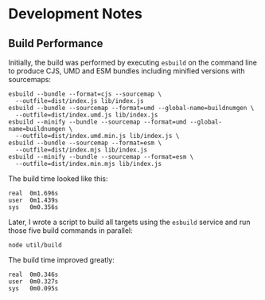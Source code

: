 # Development Notes

## Build Performance

Initially, the build was performed by executing `esbuild` on the command line to produce CJS, UMD and ESM bundles including minified versions with sourcemaps:

    esbuild --bundle --format=cjs --sourcemap \
      --outfile=dist/index.js lib/index.js
    esbuild --bundle --sourcemap --format=umd --global-name=buildnumgen \
      --outfile=dist/index.umd.js lib/index.js
    esbuild --minify --bundle --sourcemap --format=umd --global-name=buildnumgen \
      --outfile=dist/index.umd.min.js lib/index.js \
    esbuild --bundle --sourcemap --format=esm \
      --outfile=dist/index.mjs lib/index.js
    esbuild --minify --bundle --sourcemap --format=esm \
      --outfile=dist/index.min.mjs lib/index.js

The build time looked like this:

    real  0m1.696s
    user  0m1.439s
    sys   0m0.356s

Later, I wrote a script to build all targets using the `esbuild` service and run those five build commands in parallel:

    node util/build

The build time improved greatly:

    real  0m0.346s
    user  0m0.327s
    sys   0m0.095s

